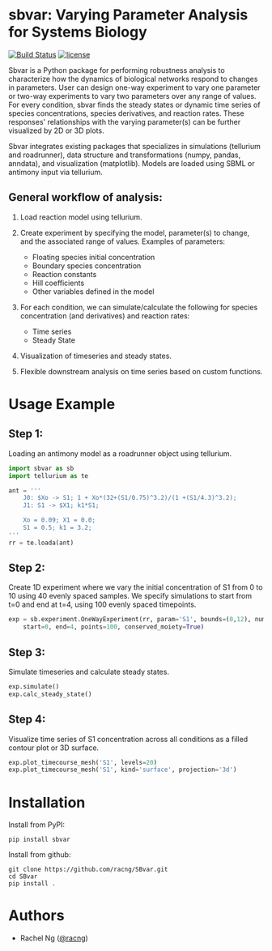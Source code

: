 # sbvar: Varying Parameter Analysis for Systems Biology
[![Build Status](https://app.travis-ci.com/racng/SBvar.svg?branch=main)](https://app.travis-ci.com/racng/SBvar)
[![license](https://img.shields.io/github/license/racng/SBvar.svg?style=flat-square)](https://github.com/racng/SBvar.svg/main/LICENSE)

Sbvar is a Python package for performing robustness analysis to characterize how the dynamics of biological networks respond to changes in parameters. User can design one-way experiment to vary one parameter or two-way experiments to vary two parameters over any range of values. For every condition, sbvar finds the steady states or dynamic time series of species concentrations, species derivatives, and reaction rates. These responses' relationships with the varying parameter(s) can be further visualized by 2D or 3D plots.

Sbvar integrates existing packages that specializes in simulations (tellurium and roadrunner), data structure and transformations (numpy, pandas, anndata), and visualization (matplotlib). Models are loaded using SBML or antimony input via tellurium. 

## General workflow of analysis:
1. Load reaction model using tellurium.
2. Create experiment by specifying the model, parameter(s) to change, and the associated range of values. Examples of parameters:
    - Floating species initial concentration 
    - Boundary species concentration
    - Reaction constants
    - Hill coefficients
    - Other variables defined in the model

3. For each condition, we can simulate/calculate the following for species concentration (and derivatives) and reaction rates:
    - Time series
    - Steady State
4. Visualization of timeseries and steady states.
5. Flexible downstream analysis on time series based on custom functions.  

# Usage Example
## Step 1:
Loading an antimony model as a roadrunner object using tellurium. 
```Python
import sbvar as sb
import tellurium as te

ant = '''
    J0: $Xo -> S1; 1 + Xo*(32+(S1/0.75)^3.2)/(1 +(S1/4.3)^3.2);
    J1: S1 -> $X1; k1*S1;

    Xo = 0.09; X1 = 0.0;
    S1 = 0.5; k1 = 3.2;
'''
rr = te.loada(ant)
```

## Step 2:
Create 1D experiment where we vary the initial concentration of S1 from 0 to 10 using 40 evenly spaced samples. We specify simulations to start from t=0 and end at t=4, using 100 evenly spaced timepoints. 

```Python
exp = sb.experiment.OneWayExperiment(rr, param='S1', bounds=(0,12), num=40, 
    start=0, end=4, points=100, conserved_moiety=True)
```
## Step 3:
Simulate timeseries and calculate steady states.
```Python
exp.simulate()
exp.calc_steady_state()
```
## Step 4:
Visualize time series of S1 concentration across all conditions as a filled contour plot or 3D surface. 
```Python
exp.plot_timecourse_mesh('S1', levels=20)
exp.plot_timecourse_mesh('S1', kind='surface', projection='3d')

```

# Installation

Install from PyPI:
```
pip install sbvar
```
Install from github:
```
git clone https://github.com/racng/SBvar.git
cd SBvar
pip install .
```

# Authors
- Rachel Ng ([@racng](https://github.com/racng))